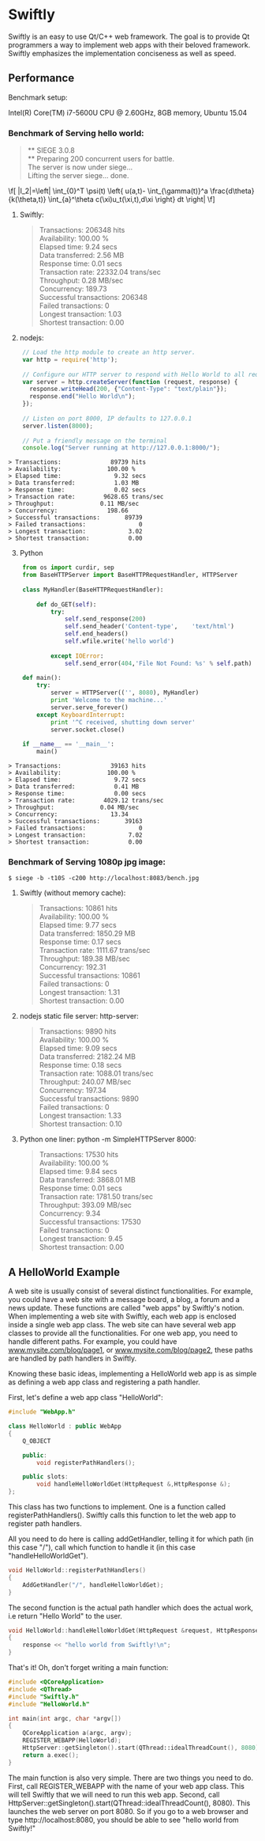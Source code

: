 # Swiftly

Swiftly is an easy to use Qt/C++ web framework. The goal is to provide Qt programmers a way to implement web apps with their beloved framework. Swiftly emphasizes the implementation conciseness as well as speed.

## Performance

Benchmark setup:

Intel(R) Core(TM) i7-5600U CPU @ 2.60GHz, 8GB memory, Ubuntu 15.04

### Benchmark of Serving hello world:

> ** SIEGE 3.0.8  
> ** Preparing 200 concurrent users for battle.  
> The server is now under siege...  
> Lifting the server siege...      done.

\f[
    |I_2|=\left| \int_{0}^T \psi(t) 
             \left\{ 
                u(a,t)-
                \int_{\gamma(t)}^a 
                \frac{d\theta}{k(\theta,t)}
                \int_{a}^\theta c(\xi)u_t(\xi,t)\,d\xi
             \right\} dt
          \right|
\f]

1. Swiftly:

    > Transactions:             206348 hits  
    > Availability:             100.00 %  
    > Elapsed time:               9.24 secs  
    > Data transferred:           2.56 MB  
    > Response time:              0.01 secs  
    > Transaction rate:       22332.04 trans/sec  
    > Throughput:             0.28 MB/sec  
    > Concurrency:              189.73  
    > Successful transactions:      206348  
    > Failed transactions:               0  
    > Longest transaction:            1.03  
    > Shortest transaction:           0.00

2. nodejs:

```javascript
    // Load the http module to create an http server.
    var http = require('http');
    
    // Configure our HTTP server to respond with Hello World to all requests.
    var server = http.createServer(function (request, response) {
      response.writeHead(200, {"Content-Type": "text/plain"});
      response.end("Hello World\n");
    });
    
    // Listen on port 8000, IP defaults to 127.0.0.1
    server.listen(8000);
    
    // Put a friendly message on the terminal
    console.log("Server running at http://127.0.0.1:8000/");
```
    
    > Transactions:              89739 hits  
    > Availability:             100.00 %  
    > Elapsed time:               9.32 secs  
    > Data transferred:           1.03 MB  
    > Response time:              0.02 secs  
    > Transaction rate:        9628.65 trans/sec  
    > Throughput:             0.11 MB/sec  
    > Concurrency:              198.66  
    > Successful transactions:       89739  
    > Failed transactions:               0  
    > Longest transaction:            3.02  
    > Shortest transaction:           0.00


3. Python

```python
    from os import curdir, sep
    from BaseHTTPServer import BaseHTTPRequestHandler, HTTPServer
    
    class MyHandler(BaseHTTPRequestHandler):
    
        def do_GET(self):
            try:
                self.send_response(200)
                self.send_header('Content-type',    'text/html')
                self.end_headers()
                self.wfile.write('hello world')
    
            except IOError:
                self.send_error(404,'File Not Found: %s' % self.path)
    
    def main():
        try:
            server = HTTPServer(('', 8080), MyHandler)
            print 'Welcome to the machine...'
            server.serve_forever()
        except KeyboardInterrupt:
            print '^C received, shutting down server'
            server.socket.close()
    
    if __name__ == '__main__':
        main()
```

    > Transactions:              39163 hits  
    > Availability:             100.00 %  
    > Elapsed time:               9.72 secs  
    > Data transferred:           0.41 MB  
    > Response time:              0.00 secs  
    > Transaction rate:        4029.12 trans/sec  
    > Throughput:             0.04 MB/sec  
    > Concurrency:               13.34  
    > Successful transactions:       39163  
    > Failed transactions:               0  
    > Longest transaction:            7.02  
    > Shortest transaction:           0.00

### Benchmark of Serving 1080p jpg image:

    $ siege -b -t10S -c200 http://localhost:8083/bench.jpg

1. Swiftly (without memory cache):
    
    > Transactions:              10861 hits  
    > Availability:             100.00 %  
    > Elapsed time:               9.77 secs  
    > Data transferred:        1850.29 MB  
    > Response time:              0.17 secs  
    > Transaction rate:        1111.67 trans/sec  
    > Throughput:           189.38 MB/sec  
    > Concurrency:              192.31  
    > Successful transactions:       10861  
    > Failed transactions:               0  
    > Longest transaction:            1.31  
    > Shortest transaction:           0.00

2. nodejs static file server: http-server:
    
    > Transactions:               9890 hits  
    > Availability:             100.00 %  
    > Elapsed time:               9.09 secs  
    > Data transferred:        2182.24 MB  
    > Response time:              0.18 secs  
    > Transaction rate:        1088.01 trans/sec  
    > Throughput:           240.07 MB/sec  
    > Concurrency:              197.34  
    > Successful transactions:        9890  
    > Failed transactions:               0  
    > Longest transaction:            1.33  
    > Shortest transaction:           0.10

3. Python one liner: python -m SimpleHTTPServer 8000:
    
    > Transactions:              17530 hits  
    > Availability:             100.00 %  
    > Elapsed time:               9.84 secs  
    > Data transferred:        3868.01 MB  
    > Response time:              0.01 secs  
    > Transaction rate:        1781.50 trans/sec  
    > Throughput:           393.09 MB/sec  
    > Concurrency:                9.34  
    > Successful transactions:       17530  
    > Failed transactions:               0  
    > Longest transaction:            9.45  
    > Shortest transaction:           0.00

## A HelloWorld Example

A web site is usually consist of several distinct functionalities. For example, you could have a web site with a message board, a blog, a forum and a news update. These functions are called "web apps" by Swiftly's notion. When implementing a web site with Swiftly, each web app is enclosed inside a single web app class. The web site can have several web app classes to provide all the functionalities. For one web app, you need to handle different paths. For example, you could have www.mysite.com/blog/page1, or www.mysite.com/blog/page2, these paths are handled by path handlers in Swiftly.

Knowing these basic ideas, implementing a HelloWorld web app is as simple as defining a web app class and registering a path handler.

First, let's define a web app class "HelloWorld":

```cpp
#include "WebApp.h"

class HelloWorld : public WebApp
{
    Q_OBJECT

    public:
        void registerPathHandlers();

    public slots:
        void handleHelloWorldGet(HttpRequest &,HttpResponse &);
};
```

This class has two functions to implement. One is a function called registerPathHandlers(). Swiftly calls this function to let the web app to register path handlers.

All you need to do here is calling addGetHandler, telling it for which path (in this case "/"), call which function to handle it (in this case "handleHelloWorldGet").

```cpp
void HelloWorld::registerPathHandlers()
{
    AddGetHandler("/", handleHelloWorldGet);
}
```

The second function is the actual path handler which does the actual work, i.e return "Hello World" to the user.

```cpp
void HelloWorld::handleHelloWorldGet(HttpRequest &request, HttpResponse &response)
{
    response << "hello world from Swiftly!\n";
}
```

That's it! Oh, don't forget writing a main function:

```cpp
#include <QCoreApplication>
#include <QThread>
#include "Swiftly.h"
#include "HelloWorld.h"

int main(int argc, char *argv[])
{
    QCoreApplication a(argc, argv);
    REGISTER_WEBAPP(HelloWorld);
    HttpServer::getSingleton().start(QThread::idealThreadCount(), 8080);
    return a.exec();
}
```

The main function is also very simple. There are two things you need to do. First, call REGISTER_WEBAPP with the name of your web app class. This will tell Swiftly that we will need to run this web app. Second, call HttpServer::getSingleton().start(QThread::idealThreadCount(), 8080). This launches the web server on port 8080. So if you go to a web browser and type http://localhost:8080, you should be able to see "hello world from Swiftly!"
